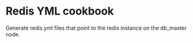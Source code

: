 # Redis YML cookbook

Generate redis.yml files that point to the redis instance on the
db_master node.
